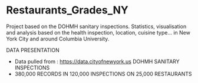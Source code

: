 # Restaurants_Grades_NY
Project based on the DOHMH sanitary inspections. Statistics, visualisation and analysis based on the health inspection, location, cuisine type... in New York City and around Columbia University.

DATA PRESENTATION

- Data pulled from :  https://data.cityofnewyork.us DOHMH SANITARY INSPECTIONS
- 380,000 RECORDS IN 120,000 INSPECTIONS ON 25,000 RESTAURANTS


